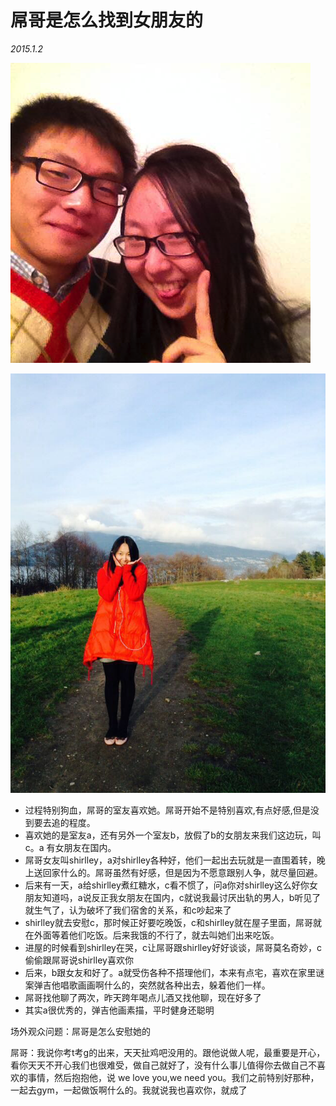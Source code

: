 # 屌哥是怎么找到女朋友的

_2015.1.2_

![](_resources/diao1.png)

![](_resources/diao2.png)

+ 过程特别狗血，屌哥的室友喜欢她。屌哥开始不是特别喜欢,有点好感,但是没到要去追的程度。
+ 喜欢她的是室友a，还有另外一个室友b，放假了b的女朋友来我们这边玩，叫c。a 有女朋友在国内。
+ 屌哥女友叫shirlley，a对shirlley各种好，他们一起出去玩就是一直围着转，晚上送回家什么的。屌哥虽然有好感，但是因为不愿意跟别人争，就尽量回避。
+ 后来有一天，a给shirlley煮红糖水，c看不惯了，问a你对shirlley这么好你女朋友知道吗，a说反正我女朋友在国内，c就说我最讨厌出轨的男人，b听见了就生气了，认为破坏了我们宿舍的关系，和c吵起来了
+ shirlley就去安慰c，那时候正好要吃晚饭，c和shirlley就在屋子里面，屌哥就在外面等着他们吃饭。后来我饿的不行了，就去叫她们出来吃饭。
+ 进屋的时候看到shirlley在哭，c让屌哥跟shirlley好好谈谈，屌哥莫名奇妙，c偷偷跟屌哥说shirlley喜欢你
+ 后来，b跟女友和好了。a就受伤各种不搭理他们，本来有点宅，喜欢在家里谜案弹吉他唱歌画画啊什么的，突然就各种出去，躲着他们一样。
+ 屌哥找他聊了两次，昨天跨年喝点儿酒又找他聊，现在好多了
+ 其实a很优秀的，弹吉他画素描，平时健身还聪明

场外观众问题：屌哥是怎么安慰她的

屌哥：我说你考t考g的出来，天天扯鸡吧没用的。跟他说做人呢，最重要是开心，看你天天不开心我们也很难受，做自己就好了，没有什么事儿值得你去做自己不喜欢的事情，然后抱抱他，说 we love you,we need you。我们之前特别好那种，一起去gym，一起做饭啊什么的。我就说我也喜欢你，就成了
